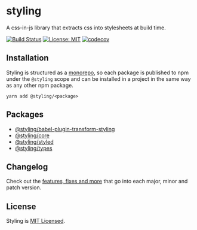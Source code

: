 # styling

A css-in-js library that extracts css into stylesheets at build time.

[![Build Status](https://travis-ci.com/dylanaubrey/styling.svg?branch=master)](https://travis-ci.com/dylanaubrey/styling)
[![License: MIT](https://img.shields.io/badge/License-MIT-yellow.svg)](LICENSE)
[![codecov](https://codecov.io/gh/dylanaubrey/styling/branch/master/graph/badge.svg)](https://codecov.io/gh/dylanaubrey/styling)

## Installation

Styling is structured as a [monorepo](https://github.com/lerna/lerna), so each package is published to npm under the
`@styling` scope and can be installed in a project in the same way as any other npm package.

```shell
yarn add @styling/<package>
```

## Packages

* [@styling/babel-plugin-transform-styling](packages/babel-plugin-transform-styling)
* [@styling/core](packages/core)
* [@styling/styled](packages/styled)
* [@styling/types](packages/types)

## Changelog

Check out the [features, fixes and more](CHANGELOG.md) that go into each major, minor and patch version.

## License

Styling is [MIT Licensed](LICENSE).
